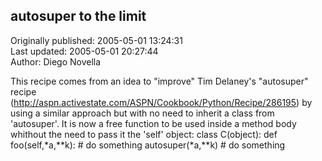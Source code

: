 ## autosuper to the limit  
Originally published: 2005-05-01 13:24:31  
Last updated: 2005-05-01 20:27:44  
Author: Diego Novella  
  
This recipe comes from an idea to "improve" Tim Delaney's "autosuper" recipe (http://aspn.activestate.com/ASPN/Cookbook/Python/Recipe/286195) by using a similar approach but with no need to inherit a class from 'autosuper'. It is now a free function to be used inside a method body whithout the need to pass it the 'self' object:
class C(object):
   def foo(self,*a,**k):
      # do something
      autosuper(*a,**k)
      # do something
